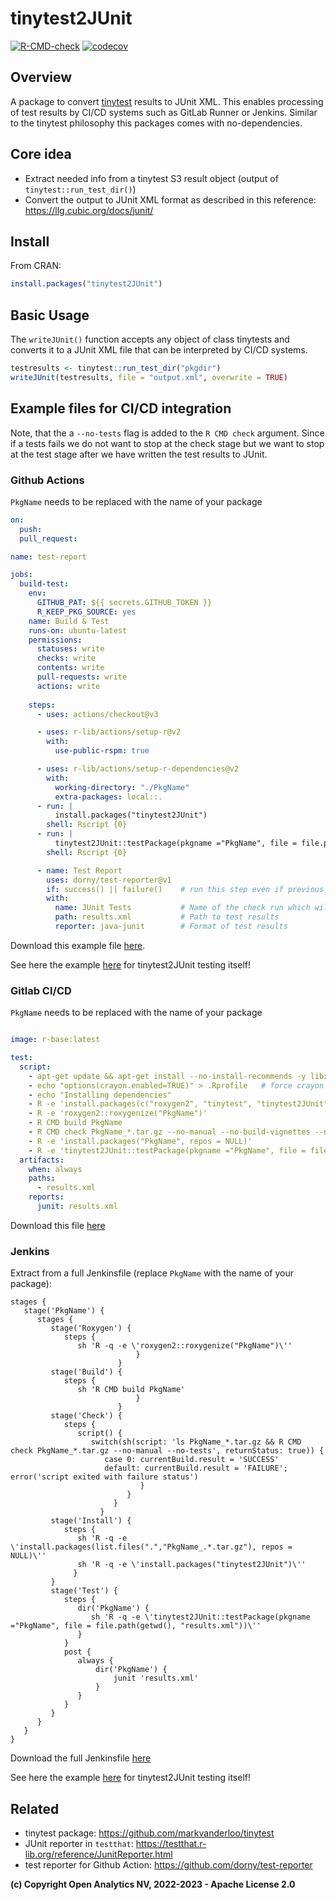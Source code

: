 
# tinytest2JUnit

<!-- badges: start -->
[![R-CMD-check](https://github.com/openanalytics/tinytest2JUnit/actions/workflows/check-standard.yml/badge.svg)](https://github.com/openanalytics/tinytest2JUnit/actions/workflows/check-standard.yml)
[![codecov](https://codecov.io/gh/openanalytics/tinytest2JUnit/branch/master/graph/badge.svg)](https://app.codecov.io/gh/openanalytics/tinytest2JUnit)
<!-- badges: end -->

## Overview

A package to convert [tinytest](https://github.com/markvanderloo/tinytest) results to JUnit XML.
This enables processing of test results by CI/CD systems such as GitLab Runner or Jenkins.
Similar to the tinytest philosophy this packages comes with no-dependencies.

## Core idea

* Extract needed info from a tinytest S3 result object (output of `tinytest::run_test_dir()`)
* Convert the output to JUnit XML format as described in this reference: https://llg.cubic.org/docs/junit/

## Install

From CRAN:

```r
install.packages("tinytest2JUnit")
```

## Basic Usage

The `writeJUnit()` function accepts any object of class tinytests and converts it to a JUnit XML file that can be interpreted by CI/CD systems.

```r
testresults <- tinytest::run_test_dir("pkgdir")
writeJUnit(testresults, file = "output.xml", overwrite = TRUE)
```

## Example files for CI/CD integration

Note, that the a `--no-tests` flag is added to the `R CMD check` argument. Since if a tests fails we do not want to stop at the check stage but we want to stop at the test stage after we have written the test results to JUnit.

### Github Actions

`PkgName` needs to be replaced with the name of your package

```yaml
on:
  push:
  pull_request:

name: test-report

jobs:
  build-test:  
    env:
      GITHUB_PAT: ${{ secrets.GITHUB_TOKEN }}
      R_KEEP_PKG_SOURCE: yes
    name: Build & Test
    runs-on: ubuntu-latest
    permissions:
      statuses: write
      checks: write
      contents: write
      pull-requests: write
      actions: write
        
    steps:
      - uses: actions/checkout@v3

      - uses: r-lib/actions/setup-r@v2
        with:
          use-public-rspm: true

      - uses: r-lib/actions/setup-r-dependencies@v2
        with:
          working-directory: "./PkgName"          
          extra-packages: local::.          
      - run: |
          install.packages("tinytest2JUnit")
        shell: Rscript {0} 
      - run: |
          tinytest2JUnit::testPackage(pkgname ="PkgName", file = file.path(getwd(), "results.xml"))
        shell: Rscript {0}   

      - name: Test Report
        uses: dorny/test-reporter@v1
        if: success() || failure()    # run this step even if previous step failed
        with:
          name: JUnit Tests           # Name of the check run which will be created
          path: results.xml           # Path to test results
          reporter: java-junit        # Format of test results
```

Download this example file [here](./ci_examples/github_test_report.yml).

See here the example [here](./.github/workflows/test-coverage.yml) for tinytest2JUnit testing itself!

### Gitlab CI/CD

`PkgName` needs to be replaced with the name of your package

```yaml

image: r-base:latest 

test:  
  script:
    - apt-get update && apt-get install --no-install-recommends -y libxml2-dev # xml2 library needed for roxygen2
    - echo "options(crayon.enabled=TRUE)" > .Rprofile   # force crayon  mode
    - echo "Installing dependencies"
    - R -e 'install.packages(c("roxygen2", "tinytest", "tinytest2JUnit"))'
    - R -e 'roxygen2::roxygenize("PkgName")'
    - R CMD build PkgName
    - R CMD check PkgName_*.tar.gz --no-manual --no-build-vignettes --no-tests
    - R -e 'install.packages("PkgName", repos = NULL)'
    - R -e 'tinytest2JUnit::testPackage(pkgname ="PkgName", file = file.path(getwd(), "results.xml"))'
  artifacts:
    when: always
    paths:
      - results.xml
    reports:
      junit: results.xml
```

Download this file [here](./ci_examples/gitlab-ci.yml)

### Jenkins

Extract from a full Jenkinsfile (replace `PkgName` with the name of your package):

```
stages {
   stage('PkgName') {
      stages {
         stage('Roxygen') {
            steps {
               sh 'R -q -e \'roxygen2::roxygenize("PkgName")\''
                            }
                        }
         stage('Build') {
            steps {
               sh 'R CMD build PkgName'
                            }
                        }
         stage('Check') {
            steps {
               script() {
                  switch(sh(script: 'ls PkgName_*.tar.gz && R CMD check PkgName_*.tar.gz --no-manual --no-tests', returnStatus: true)) {
                     case 0: currentBuild.result = 'SUCCESS'
                     default: currentBuild.result = 'FAILURE'; error('script exited with failure status')
                             }
                          }
                       }
                    }
         stage('Install') {
            steps {
               sh 'R -q -e \'install.packages(list.files(".","PkgName_.*.tar.gz"), repos = NULL)\''
               sh 'R -q -e \'install.packages("tinytest2JUnit")\''
              }
         }
         stage('Test') {
            steps {
               dir('PkgName') {
                  sh 'R -q -e \'tinytest2JUnit::testPackage(pkgname ="PkgName", file = file.path(getwd(), "results.xml"))\''
               }
            }
            post {
               always {
                   dir('PkgName') {
                       junit 'results.xml'
                   }
               }
            }
         }
      }
   }
}
```

Download the full Jenkinsfile [here](./ci_examples/example_jenkins)

See here the example [here](./Dockerfile) for tinytest2JUnit testing itself!

## Related

* tinytest package: https://github.com/markvanderloo/tinytest
* JUnit reporter in `testthat`: https://testthat.r-lib.org/reference/JunitReporter.html
* test reporter for Github Action: https://github.com/dorny/test-reporter

**(c) Copyright Open Analytics NV, 2022-2023 - Apache License 2.0**

